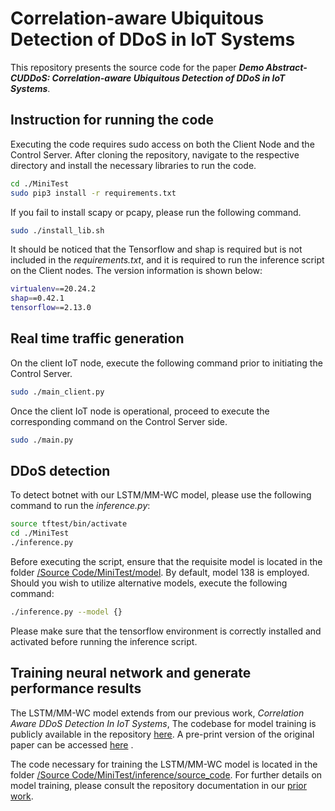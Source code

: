 # Correlation-aware Ubiquitous Detection of DDoS in IoT Systems

This repository presents the source code for the paper __*Demo Abstract- CUDDoS: Correlation-aware Ubiquitous Detection of DDoS in IoT Systems*__.

## Instruction for running the code

Executing the code requires sudo access on both the Client Node and the Control Server. After cloning the repository, navigate to the respective directory and install the necessary libraries to run the code.

~~~bash
cd ./MiniTest
sudo pip3 install -r requirements.txt
~~~

If you fail to install scapy or pcapy, please run the following command.

~~~bash
sudo ./install_lib.sh
~~~

It should be noticed that the Tensorflow and shap is required but is not included in the *requirements.txt*, and it is required to run the inference script on the Client nodes. The version information is shown below:

~~~bash
virtualenv==20.24.2
shap==0.42.1
tensorflow==2.13.0
~~~

## Real time traffic generation

On the client IoT node, execute the following command prior to initiating the Control Server.

~~~bash
sudo ./main_client.py
~~~

Once the client IoT node is operational, proceed to execute the corresponding command on the Control Server side.

~~~bash
sudo ./main.py
~~~

## DDoS detection

To detect botnet with our LSTM/MM-WC model, please use the following command to run the *inference.py*:

~~~bash
source tftest/bin/activate
cd ./MiniTest
./inference.py
~~~

Before executing the script, ensure that the requisite model is located in the folder [/Source Code/MiniTest/model](https://github.com/ANRGUSC/ddos_demo/tree/main/Source%20Code/MiniTest/model). By default, model 138 is employed. Should you wish to utilize alternative models, execute the following command:
~~~bash
./inference.py --model {}
~~~

Please make sure that the tensorflow environment is correctly installed and activated before running the inference script.

## Training neural network and generate performance results

The LSTM/MM-WC model extends from our previous work, *Correlation Aware DDoS Detection In IoT Systems*, The codebase for model training is publicly available in the repository [here](https://github.com/ANRGUSC/correlation_aware_ddos_iot). A pre-print version of the original paper can be accessed [here](https://arxiv.org/abs/2302.07982) .

The code necessary for training the LSTM/MM-WC model is located in the folder [/Source Code/MiniTest/inference/source_code](https://github.com/ANRGUSC/ddos_demo/tree/main/Source%20Code/MiniTest/inference/source_code). For further details on model training, please consult the repository documentation in our [prior work](https://github.com/ANRGUSC/correlation_aware_ddos_iot).